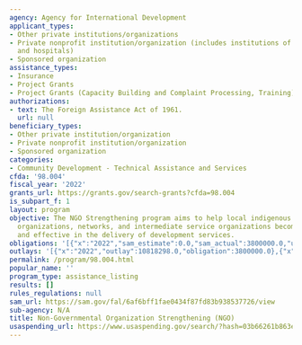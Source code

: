 ```yaml
---
agency: Agency for International Development
applicant_types:
- Other private institutions/organizations
- Private nonprofit institution/organization (includes institutions of higher education
  and hospitals)
- Sponsored organization
assistance_types:
- Insurance
- Project Grants
- Project Grants (Capacity Building and Complaint Processing, Training)
authorizations:
- text: The Foreign Assistance Act of 1961.
  url: null
beneficiary_types:
- Other private institution/organization
- Private nonprofit institution/organization
- Sponsored organization
categories:
- Community Development - Technical Assistance and Services
cfda: '98.004'
fiscal_year: '2022'
grants_url: https://grants.gov/search-grants?cfda=98.004
is_subpart_f: 1
layout: program
objective: The NGO Strengthening program aims to help local indigenous non-governmental
  organizations, networks, and intermediate service organizations become more efficient
  and effective in the delivery of development services.
obligations: '[{"x":"2022","sam_estimate":0.0,"sam_actual":3800000.0,"usa_spending_actual":3800000.0},{"x":"2023","sam_estimate":3900000.0,"sam_actual":0.0,"usa_spending_actual":0.0},{"x":"2024","sam_estimate":4000000.0,"sam_actual":0.0,"usa_spending_actual":0.0}]'
outlays: '[{"x":"2022","outlay":10818298.0,"obligation":3800000.0},{"x":"2023","outlay":0.0,"obligation":0.0},{"x":"2024","outlay":85500000.0,"obligation":0.0}]'
permalink: /program/98.004.html
popular_name: ''
program_type: assistance_listing
results: []
rules_regulations: null
sam_url: https://sam.gov/fal/6af6bff1fae0434f87fd83b938537726/view
sub-agency: N/A
title: Non-Governmental Organization Strengthening (NGO)
usaspending_url: https://www.usaspending.gov/search/?hash=03b66261b863e43c7452c4171383efcf
---
```

